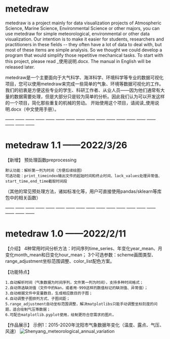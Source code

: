 # metedraw
metedraw is a project mainly for data visualization projects of Atmospheric Science, Marine Science, Environmental Science or other majors, you can use metedraw for simple meteorological, environmental or other data visualization.
Our intention is to make it easier for students, researchers and practitioners in these fields -- they often have a lot of data to deal with, but most of these items are simple analysis. So we thought we could develop a program that would simplify those repetitive mechanical tasks.
To start with this project, please read _使用说明.docx. The manual in English will be released later.

metedraw是一个主要面向于大气科学、海洋科学、环境科学等专业的数据可视化项目，您可以使用metedraw来完成一些简单的气象、环境等数据可视化的工作。
我们的初衷是方便这些专业的学生、科研工作者、从业人员——因为他们通常有大量的数据需要处理，但是大部分只是较为简单的分析。因此我们认为可以开发这样的一个项目，简化那些重复的机械的劳动。
开始使用这个项目，请阅读_使用说明.docx（中文使用手册）。


—— —— —— —— —— —— —— —— —— —— —— —— —— —— —— —— —— ——

# metedraw 1.1    ——2022/3/26
【新增】
预处理函数preprocessing

    默认功能：解析第一列为时间（方便后续绘图）
    可选功能：print_timeindex输出文件的起始时间和终止时间、lack_values处理异常值、start_time,end_time截取时间段
  （其他的常见预处理方法，诸如标准化等，用户可直接使用pandas/sklearn等库包中的相关函数）

—— —— —— —— —— —— —— —— —— —— —— —— —— —— —— —— —— ——

# metedraw 1.0    ——2022/2/11

【介绍】
4种常用时间分析方法：时间序列time_series、年变化year_mean、月变化month_mean和日变化hour_mean；
3个可选参数：scheme画图类型、range_adjustment坐标范围调整、color_list配色方案。

【功能特点】

    1.自动解析时间（气象数据为时间序列，文件第一列为时间），支持多种时间格式；
    2.自动筛选缺测值（文件中的Nan，或者用-999这样的数值标记的缺测值、异常值）；
    3.自动根据文件中变量数目，生成相应数目的子图；
    4.自动调整子图排列方式、子图间距；
    5.range_adjustment自动坐标范围调整，解决matplotlibs只能手动调整坐标刻度的问题，适合绘制气压等数据；
    6.可配合matplotlib.pyplot使用，绘制更符合您需求的图片。

【作品展示】
示例1：2015-2020年沈阳市气象数据年变化（温度、露点、气压、风速）
![Shenyang_meteorological_annual_variation](https://user-images.githubusercontent.com/71633656/153591108-ef5b93dd-02d0-4b08-b1a4-0aa3b9ba4eea.jpg)
